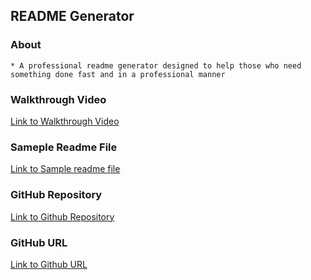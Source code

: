 ## README Generator

### About
    * A professional readme generator designed to help those who need something done fast and in a professional manner


### Walkthrough Video

[Link to Walkthrough Video](https://drive.google.com/file/d/1bpbp06ZVglBpDudKtp6Qar3auRz1tSdE/view)

### Sameple Readme File

[Link to Sample readme file](https://github.com/israel0688/readme-generator/tree/master/Develop/dist) 

### GitHub Repository 

[Link to Github Repository](https://github.com/israel0688/readme-generator)

### GitHub URL

[Link to Github URL](https://israel0688.github.io/readme-generator/)


